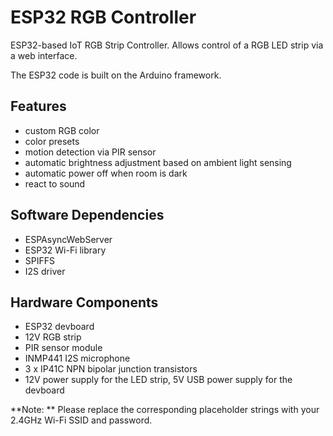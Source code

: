 # ESP32 RGB Controller
ESP32-based IoT RGB Strip Controller. Allows control of a RGB LED strip via a web interface.

The ESP32 code is built on the Arduino framework. 

## Features
- custom RGB color
- color presets
- motion detection via PIR sensor
- automatic brightness adjustment based on ambient light sensing
- automatic power off when room is dark
- react to sound

## Software Dependencies
- ESPAsyncWebServer
- ESP32 Wi-Fi library
- SPIFFS
- I2S driver

## Hardware Components
- ESP32 devboard
- 12V RGB strip
- PIR sensor module
- INMP441 I2S microphone
- 3 x IP41C NPN bipolar junction transistors
- 12V power supply for the LED strip, 5V USB power supply for the devboard

**Note: ** Please replace the corresponding placeholder strings with your 2.4GHz Wi-Fi SSID and password.
